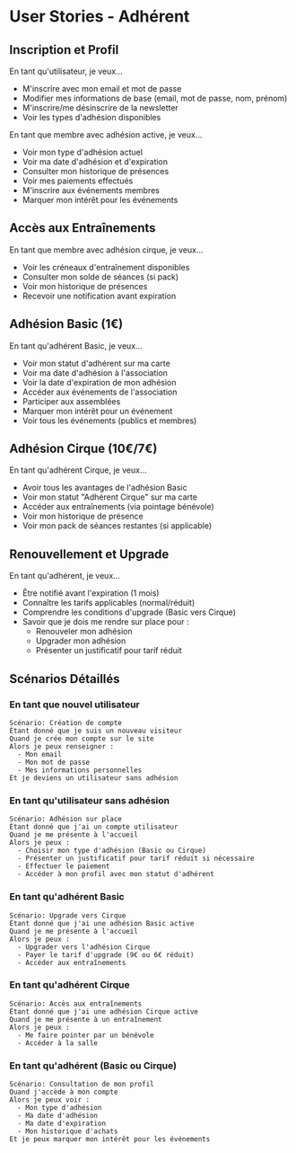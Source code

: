 # User Stories - Adhérent

## Inscription et Profil
En tant qu'utilisateur, je veux...
- M'inscrire avec mon email et mot de passe
- Modifier mes informations de base (email, mot de passe, nom, prénom)
- M'inscrire/me désinscrire de la newsletter
- Voir les types d'adhésion disponibles

En tant que membre avec adhésion active, je veux...
- Voir mon type d'adhésion actuel
- Voir ma date d'adhésion et d'expiration
- Consulter mon historique de présences
- Voir mes paiements effectués
- M'inscrire aux événements membres
- Marquer mon intérêt pour les événements

## Accès aux Entraînements
En tant que membre avec adhésion cirque, je veux...
- Voir les créneaux d'entraînement disponibles
- Consulter mon solde de séances (si pack)
- Voir mon historique de présences
- Recevoir une notification avant expiration

## Adhésion Basic (1€)
En tant qu'adhérent Basic, je veux...
- Voir mon statut d'adhérent sur ma carte
- Voir ma date d'adhésion à l'association
- Voir la date d'expiration de mon adhésion
- Accéder aux événements de l'association
- Participer aux assemblées
- Marquer mon intérêt pour un événement
- Voir tous les événements (publics et membres)

## Adhésion Cirque (10€/7€)
En tant qu'adhérent Cirque, je veux...
- Avoir tous les avantages de l'adhésion Basic
- Voir mon statut "Adhérent Cirque" sur ma carte
- Accéder aux entraînements (via pointage bénévole)
- Voir mon historique de présence
- Voir mon pack de séances restantes (si applicable)

## Renouvellement et Upgrade
En tant qu'adhérent, je veux...
- Être notifié avant l'expiration (1 mois)
- Connaître les tarifs applicables (normal/réduit)
- Comprendre les conditions d'upgrade (Basic vers Cirque)
- Savoir que je dois me rendre sur place pour :
  * Renouveler mon adhésion
  * Upgrader mon adhésion
  * Présenter un justificatif pour tarif réduit

## Scénarios Détaillés

### En tant que nouvel utilisateur
```gherkin
Scénario: Création de compte
Étant donné que je suis un nouveau visiteur
Quand je crée mon compte sur le site
Alors je peux renseigner :
  - Mon email
  - Mon mot de passe
  - Mes informations personnelles
Et je deviens un utilisateur sans adhésion
```

### En tant qu'utilisateur sans adhésion
```gherkin
Scénario: Adhésion sur place
Étant donné que j'ai un compte utilisateur
Quand je me présente à l'accueil
Alors je peux :
  - Choisir mon type d'adhésion (Basic ou Cirque)
  - Présenter un justificatif pour tarif réduit si nécessaire
  - Effectuer le paiement
  - Accéder à mon profil avec mon statut d'adhérent
```

### En tant qu'adhérent Basic
```gherkin
Scénario: Upgrade vers Cirque
Étant donné que j'ai une adhésion Basic active
Quand je me présente à l'accueil
Alors je peux :
  - Upgrader vers l'adhésion Cirque
  - Payer le tarif d'upgrade (9€ ou 6€ réduit)
  - Accéder aux entraînements
```

### En tant qu'adhérent Cirque
```gherkin
Scénario: Accès aux entraînements
Étant donné que j'ai une adhésion Cirque active
Quand je me présente à un entraînement
Alors je peux :
  - Me faire pointer par un bénévole
  - Accéder à la salle
```

### En tant qu'adhérent (Basic ou Cirque)
```gherkin
Scénario: Consultation de mon profil
Quand j'accède à mon compte
Alors je peux voir :
  - Mon type d'adhésion
  - Ma date d'adhésion
  - Ma date d'expiration
  - Mon historique d'achats
Et je peux marquer mon intérêt pour les événements
``` 